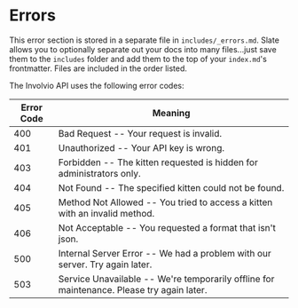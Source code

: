 # Errors

<aside class="notice">
This error section is stored in a separate file in <code>includes/_errors.md</code>. Slate allows you to optionally separate out your docs into many files...just save them to the <code>includes</code> folder and add them to the top of your <code>index.md</code>'s frontmatter. Files are included in the order listed.
</aside>

The Involvio API uses the following error codes:


Error Code | Meaning
---------- | -------
400 | Bad Request -- Your request is invalid.
401 | Unauthorized -- Your API key is wrong.
403 | Forbidden -- The kitten requested is hidden for administrators only.
404 | Not Found -- The specified kitten could not be found.
405 | Method Not Allowed -- You tried to access a kitten with an invalid method.
406 | Not Acceptable -- You requested a format that isn't json.
500 | Internal Server Error -- We had a problem with our server. Try again later.
503 | Service Unavailable -- We're temporarily offline for maintenance. Please try again later.
